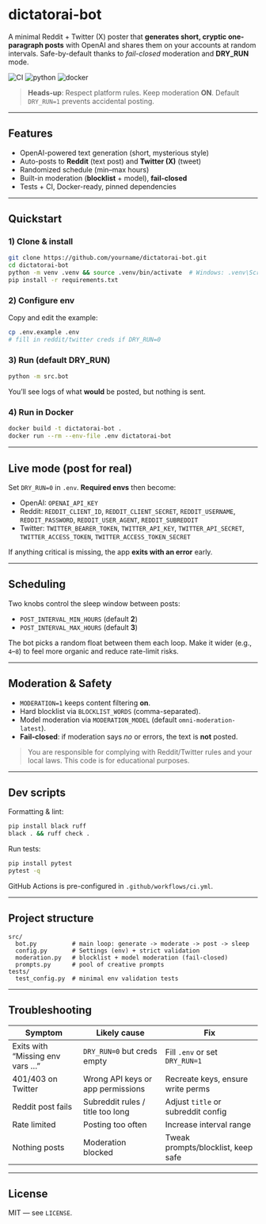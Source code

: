 # dictatorai-bot

A minimal Reddit + Twitter (X) poster that **generates short, cryptic one-paragraph posts** with OpenAI and shares them on your accounts at random intervals. Safe-by-default thanks to *fail-closed* moderation and **DRY_RUN** mode.

![CI](https://img.shields.io/github/actions/workflow/status/RdaKA12/dictatorai-bot/ci.yml?branch=main&label=CI)
![python](https://img.shields.io/badge/python-3.11-blue)
![docker](https://img.shields.io/badge/docker-ready-blue)

>  **Heads-up**: Respect platform rules. Keep moderation **ON**. Default `DRY_RUN=1` prevents accidental posting.

---

## Features

-  OpenAI-powered text generation (short, mysterious style)
-  Auto-posts to **Reddit** (text post) and **Twitter (X)** (tweet)
-  Randomized schedule (min–max hours)
-  Built-in moderation (**blocklist** + model), **fail-closed**
-  Tests + CI, Docker-ready, pinned dependencies

---

## Quickstart

### 1) Clone & install
```bash
git clone https://github.com/yourname/dictatorai-bot.git
cd dictatorai-bot
python -m venv .venv && source .venv/bin/activate  # Windows: .venv\Scripts\activate
pip install -r requirements.txt
```

### 2) Configure env
Copy and edit the example:
```bash
cp .env.example .env
# fill in reddit/twitter creds if DRY_RUN=0
```

### 3) Run (default DRY_RUN)
```bash
python -m src.bot
```
You’ll see logs of what **would** be posted, but nothing is sent.

### 4) Run in Docker
```bash
docker build -t dictatorai-bot .
docker run --rm --env-file .env dictatorai-bot
```

---

## Live mode (post for real)

Set `DRY_RUN=0` in `.env`. **Required envs** then become:

- OpenAI: `OPENAI_API_KEY`
- Reddit: `REDDIT_CLIENT_ID`, `REDDIT_CLIENT_SECRET`, `REDDIT_USERNAME`, `REDDIT_PASSWORD`, `REDDIT_USER_AGENT`, `REDDIT_SUBREDDIT`
- Twitter: `TWITTER_BEARER_TOKEN`, `TWITTER_API_KEY`, `TWITTER_API_SECRET`, `TWITTER_ACCESS_TOKEN`, `TWITTER_ACCESS_TOKEN_SECRET`

If anything critical is missing, the app **exits with an error** early.

---

## Scheduling

Two knobs control the sleep window between posts:

- `POST_INTERVAL_MIN_HOURS` (default **2**)
- `POST_INTERVAL_MAX_HOURS` (default **3**)

The bot picks a random float between them each loop. Make it wider (e.g., `4`–`8`) to feel more organic and reduce rate-limit risks.

---

## Moderation & Safety

- `MODERATION=1` keeps content filtering **on**.
- Hard blocklist via `BLOCKLIST_WORDS` (comma-separated).
- Model moderation via `MODERATION_MODEL` (default `omni-moderation-latest`).
- **Fail-closed**: if moderation says *no* or errors, the text is **not** posted.

> You are responsible for complying with Reddit/Twitter rules and your local laws. This code is for educational purposes.

---

## Dev scripts

Formatting & lint:
```bash
pip install black ruff
black . && ruff check .
```

Run tests:
```bash
pip install pytest
pytest -q
```

GitHub Actions is pre-configured in `.github/workflows/ci.yml`.

---

## Project structure

```
src/
  bot.py          # main loop: generate -> moderate -> post -> sleep
  config.py       # Settings (env) + strict validation
  moderation.py   # blocklist + model moderation (fail-closed)
  prompts.py      # pool of creative prompts
tests/
  test_config.py  # minimal env validation tests
```

---

## Troubleshooting

| Symptom | Likely cause | Fix |
|---|---|---|
| Exits with “Missing env vars …” | `DRY_RUN=0` but creds empty | Fill `.env` or set `DRY_RUN=1` |
| 401/403 on Twitter | Wrong API keys or app permissions | Recreate keys, ensure write perms |
| Reddit post fails | Subreddit rules / title too long | Adjust `title` or subreddit config |
| Rate limited | Posting too often | Increase interval range |
| Nothing posts | Moderation blocked | Tweak prompts/blocklist, keep safe |

---

## License

MIT — see `LICENSE`.
